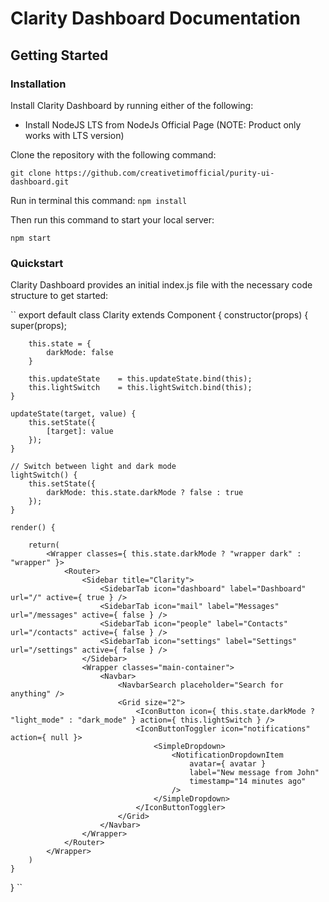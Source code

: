 # Clarity Dashboard Documentation

## Getting Started

### Installation
Install Clarity Dashboard by running either of the following:

- Install NodeJS LTS from NodeJs Official Page (NOTE: Product only works with LTS version)

Clone the repository with the following command:

``git clone https://github.com/creativetimofficial/purity-ui-dashboard.git``

Run in terminal this command:
``npm install``

Then run this command to start your local server:

``npm start``

### Quickstart

Clarity Dashboard provides an initial index.js file with the necessary code structure to get started:

``
export default class Clarity extends Component {
	constructor(props) {
		super(props);

		this.state = {
			darkMode: false
		}

		this.updateState	= this.updateState.bind(this);
		this.lightSwitch	= this.lightSwitch.bind(this);
	}

	updateState(target, value) {
		this.setState({
			[target]: value
		});
	}

	// Switch between light and dark mode
	lightSwitch() {
		this.setState({
			darkMode: this.state.darkMode ? false : true
		});
	}

	render() {
		
		return(
			<Wrapper classes={ this.state.darkMode ? "wrapper dark" : "wrapper" }>
				<Router>
					<Sidebar title="Clarity">
						<SidebarTab icon="dashboard" label="Dashboard" url="/" active={ true } />
						<SidebarTab icon="mail" label="Messages" url="/messages" active={ false } />
						<SidebarTab icon="people" label="Contacts" url="/contacts" active={ false } />
						<SidebarTab icon="settings" label="Settings" url="/settings" active={ false } />
					</Sidebar>
					<Wrapper classes="main-container">
						<Navbar>
							<NavbarSearch placeholder="Search for anything" />
							<Grid size="2">
								<IconButton icon={ this.state.darkMode ? "light_mode" : "dark_mode" } action={ this.lightSwitch } />
								<IconButtonToggler icon="notifications" action={ null }>
									<SimpleDropdown>
										<NotificationDropdownItem
											avatar={ avatar }
											label="New message from John"
											timestamp="14 minutes ago"
										/>
									</SimpleDropdown>
								</IconButtonToggler>
							</Grid>
						</Navbar>
					</Wrapper>
				</Router>
			</Wrapper>
		)
	}
}
``